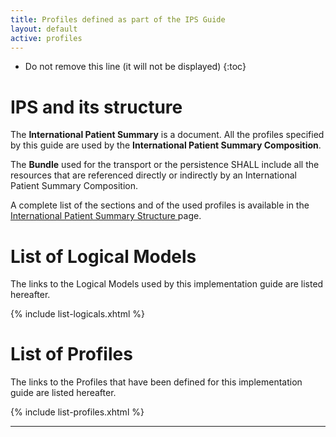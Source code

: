 ```yaml
---
title: Profiles defined as part of the IPS Guide
layout: default
active: profiles
---
```



<!-- TOC  the css styling for this is \pages\assets\css\project.css under 'markdown-toc'-->

* Do not remove this line (it will not be displayed)
{:toc}

<!-- end TOC -->

# IPS and its structure

The <b>International Patient Summary</b> is a document.
All the profiles specified by this guide are used by the <b>International Patient Summary Composition</b>.

The <b>Bundle</b> used for the transport or the persistence SHALL include all the resources that are referenced directly or indirectly by an International Patient Summary Composition.

A complete list of the sections and of the used profiles is available in the <a href="ipsStructure.html">International Patient Summary Structure </a> page.
 
# List of Logical Models

The links to the Logical Models used by this implementation guide are listed hereafter.

{% include list-logicals.xhtml %}


# List of Profiles

The links to the Profiles that have been defined for this implementation guide are listed hereafter.

{% include list-profiles.xhtml %}


---
